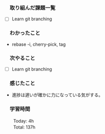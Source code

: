 ### 　取り組んだ課題一覧
- [ ] Learn git branching
### 　わかったこと
* rebase -i, cherry-pick, tag
### 　次やること
- [ ] Learn git branching
### 　感じたこと
* 進捗は遅いが確かに力になっている気がする。
### 　学習時間
　　Today: 4h  
　　Total: 137h 
